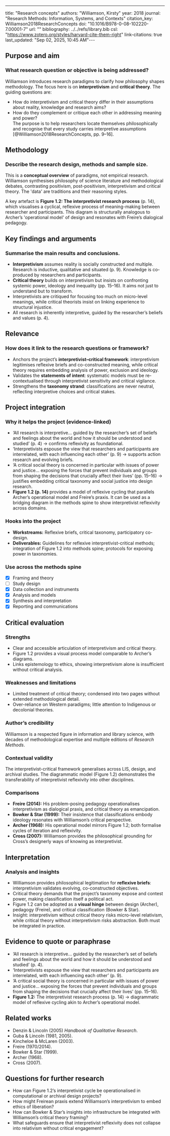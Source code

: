 ---
title: "Research concepts"
authors: "Williamson, Kirsty"
year: 2018
journal: "Research Methods: Information, Systems, and Contexts"
citation_key: Williamson2018ResearchConcepts
doi: "10.1016/B978-0-08-102220-7.00001-7"
url: ""
bibliography: ../../refs/library.bib
csl: "https://www.zotero.org/styles/harvard-cite-them-right"
link-citations: true
last_updated: "Sep 02, 2025, 10:45 AM"---
## Purpose and aim
### What research question or objective is being addressed?
Williamson introduces research paradigms to clarify how philosophy shapes methodology. The focus here is on **interpretivism** and **critical theory**. The guiding questions are:  
- How do interpretivism and critical theory differ in their assumptions about reality, knowledge and research aims?  
- How do they complement or critique each other in addressing meaning and power?  
The purpose is to help researchers locate themselves philosophically and recognise that every study carries interpretive assumptions [@Williamson2018ResearchConcepts, pp. 9–16].

## Methodology
### Describe the research design, methods and sample size.
This is a **conceptual overview** of paradigms, not empirical research. Williamson synthesises philosophy of science literature and methodological debates, contrasting positivism, post-positivism, interpretivism and critical theory. The 'data' are traditions and their reasoning styles.  

A key artefact is **Figure 1.2: The interpretivist research process** (p. 14), which visualises a cyclical, reflexive process of meaning-making between researcher and participants. This diagram is structurally analogous to Archer’s 'operational model' of design and resonates with Freire’s dialogical pedagogy.

## Key findings and arguments
### Summarise the main results and conclusions.
- **Interpretivism** assumes reality is socially constructed and multiple. Research is inductive, qualitative and situated (p. 9). Knowledge is co-produced by researchers and participants.  
- **Critical theory** builds on interpretivism but insists on confronting systemic power, ideology and inequality (pp. 15–16). It aims not just to understand but to transform.  
- Interpretivists are critiqued for focusing too much on micro-level meanings, while critical theorists insist on linking experience to structural injustice.  
- All research is inherently interpretive, guided by the researcher’s beliefs and values (p. 4).  

## Relevance
### How does it link to the research questions or framework?
- Anchors the project’s **interpretivist–critical framework**: interpretivism legitimises reflexive briefs and co-constructed meaning, while critical theory requires embedding analysis of power, exclusion and ideology.  
- Validates the **statements of intent**: systematic models must be re-contextualised through interpretivist sensitivity and critical vigilance.  
- Strengthens the **taxonomy strand**: classifications are never neutral, reflecting interpretive choices and critical stakes.  

## Project integration
### Why it helps the project (evidence-linked)
- ‘All research is interpretive… guided by the researcher’s set of beliefs and feelings about the world and how it should be understood and studied’ (p. 4) → confirms reflexivity as foundational.  
- ‘Interpretivists espouse the view that researchers and participants are interrelated, with each influencing each other’ (p. 9) → supports action research and evolving briefs.  
- ‘A critical social theory is concerned in particular with issues of power and justice… exposing the forces that prevent individuals and groups from shaping the decisions that crucially affect their lives’ (pp. 15–16) → justifies embedding critical taxonomy and social justice into design research.  
- **Figure 1.2 (p. 14)** provides a model of reflexive cycling that parallels Archer’s operational model and Freire’s praxis. It can be used as a bridging diagram in the methods spine to show interpretivist reflexivity across domains.  

### Hooks into the project
- **Workstreams:** Reflexive briefs, critical taxonomy, participatory co-design.  
- **Deliverables:** Guidelines for reflexive interpretivist-critical methods; integration of Figure 1.2 into methods spine; protocols for exposing power in taxonomies.  

### Use across the methods spine
- [x] Framing and theory  
- [ ] Study design  
- [x] Data collection and instruments  
- [x] Analysis and models  
- [x] Synthesis and interpretation  
- [x] Reporting and communications  

## Critical evaluation
### Strengths
- Clear and accessible articulation of interpretivism and critical theory.  
- Figure 1.2 provides a visual process model comparable to Archer’s diagrams.  
- Links epistemology to ethics, showing interpretivism alone is insufficient without critical analysis.  

### Weaknesses and limitations
- Limited treatment of critical theory; condensed into two pages without extended methodological detail.  
- Over-reliance on Western paradigms; little attention to Indigenous or decolonial theories.  

### Author’s credibility
Williamson is a respected figure in information and library science, with decades of methodological expertise and multiple editions of *Research Methods*.  

### Contextual validity
The interpretivist-critical framework generalises across LIS, design, and archival studies. The diagrammatic model (Figure 1.2) demonstrates the transferability of interpretivist reflexivity into other disciplines.  

### Comparisons
- **Freire (2014):** His problem-posing pedagogy operationalises interpretivism as dialogical praxis, and critical theory as emancipation.  
- **Bowker & Star (1999):** Their insistence that classifications embody ideology resonates with Williamson’s critical perspective.  
- **Archer (1968):** His operational model mirrors Figure 1.2; both formalise cycles of iteration and reflexivity.  
- **Cross (2007):** Williamson provides the philosophical grounding for Cross’s designerly ways of knowing as interpretivist.  

## Interpretation
### Analysis and insights
- Williamson provides philosophical legitimation for **reflexive briefs**: interpretivism validates evolving, co-constructed objectives.  
- Critical theory demands that the project’s taxonomy expose and contest power, making classification itself a political act.  
- Figure 1.2 can be adopted as a **visual hinge** between design (Archer), pedagogy (Freire), and critical classification (Bowker & Star).  
- Insight: interpretivism without critical theory risks micro-level relativism, while critical theory without interpretivism risks abstraction. Both must be integrated in practice.  

## Evidence to quote or paraphrase
- ‘All research is interpretive… guided by the researcher’s set of beliefs and feelings about the world and how it should be understood and studied’ (p. 4).  
- ‘Interpretivists espouse the view that researchers and participants are interrelated, with each influencing each other’ (p. 9).  
- ‘A critical social theory is concerned in particular with issues of power and justice… exposing the forces that prevent individuals and groups from shaping the decisions that crucially affect their lives’ (pp. 15–16).  
- **Figure 1.2:** The interpretivist research process (p. 14) → diagrammatic model of reflexive cycling akin to Archer’s operational model.  

## Related works
- Denzin & Lincoln (2005) *Handbook of Qualitative Research*.  
- Guba & Lincoln (1981, 2005).  
- Kincheloe & McLaren (2003).  
- Freire (1970/2014).  
- Bowker & Star (1999).  
- Archer (1968).  
- Cross (2007).  

## Questions for further research
- How can Figure 1.2’s interpretivist cycle be operationalised in computational or archival design projects?  
- How might Freirean praxis extend Williamson’s interpretivism to embed ethics of liberation?  
- How can Bowker & Star’s insights into infrastructure be integrated with Williamson’s critical theory framing?  
- What safeguards ensure that interpretivist reflexivity does not collapse into relativism without critical engagement?  
